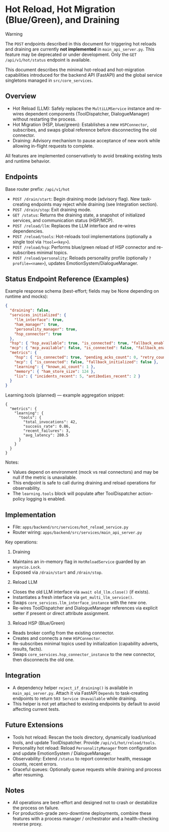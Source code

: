 # Hot Reload, Hot Migration (Blue/Green), and Draining

> [!WARNING]
> The `POST` endpoints described in this document for triggering hot reloads and draining are currently **not implemented** in `main_api_server.py`. This feature may be deprecated or under development. Only the `GET /api/v1/hot/status` endpoint is available.

This document describes the minimal hot-reload and hot-migration capabilities introduced for the backend API (FastAPI) and the global service singletons managed in `src/core_services`.

## Overview

- Hot Reload (LLM): Safely replaces the `MultiLLMService` instance and re-wires dependent components (ToolDispatcher, DialogueManager) without restarting the process.
- Hot Migration (HSP, blue/green): Establishes a new `HSPConnector`, subscribes, and swaps global reference before disconnecting the old connector.
- Draining: Advisory mechanism to pause acceptance of new work while allowing in-flight requests to complete.

All features are implemented conservatively to avoid breaking existing tests and runtime behavior.

## Endpoints

Base router prefix: `/api/v1/hot`

- `POST /drain/start`: Begin draining mode (advisory flag). New task-creating endpoints may reject while draining (see Integration section).
- `POST /drain/stop`: Exit draining mode.
- `GET /status`: Returns the draining state, a snapshot of initialized services, and communication status (HSP/MCP).
- `POST /reload/llm`: Replaces the LLM interface and re-wires dependencies.
- `POST /reload/tools`: Hot-reloads tool implementations (optionally a single tool via `?tool=<key>`).
- `POST /reload/hsp`: Performs blue/green reload of HSP connector and re-subscribes minimal topics.
- `POST /reload/personality`: Reloads personality profile (optionally `?profile=<name>`), updates EmotionSystem/DialogueManager.

## Status Endpoint Reference (Examples)

Example response schema (best-effort; fields may be None depending on runtime and mocks):

```json
{
  "draining": false,
  "services_initialized": {
    "llm_interface": true,
    "ham_manager": true,
    "personality_manager": true,
    "hsp_connector": true
  },
  "hsp": { "hsp_available": true, "is_connected": true, "fallback_enabled": true },
  "mcp": { "mcp_available": false, "is_connected": false, "fallback_enabled": true },
  "metrics": {
    "hsp": { "is_connected": true, "pending_acks_count": 0, "retry_counts_active": 0 },
    "mcp": { "is_connected": false, "fallback_initialized": false },
    "learning": { "known_ai_count": 1 },
    "memory": { "ham_store_size": 124 },
    "lis": { "incidents_recent": 5, "antibodies_recent": 2 }
  }
}
```

Learning.tools (planned) — example aggregation snippet:

```jsonc
{
  "metrics": {
    "learning": {
      "tools": {
        "total_invocations": 42,
        "success_rate": 0.86,
        "recent_failures": 3,
        "avg_latency": 280.5
      }
    }
  }
}
```

Notes:
- Values depend on environment (mock vs real connectors) and may be null if the metric is unavailable.
- This endpoint is safe to call during draining and reload operations for observability.
- The `learning.tools` block will populate after ToolDispatcher action-policy logging is enabled.

## Implementation

- File: `apps/backend/src/services/hot_reload_service.py`
- Router wiring: `apps/backend/src/services/main_api_server.py`

Key operations:

1) Draining
- Maintains an in-memory flag in `HotReloadService` guarded by an `asyncio.Lock`.
- Exposed via `/drain/start` and `/drain/stop`.

2) Reload LLM
- Closes the old LLM interface via `await old_llm.close()` (if exists).
- Instantiates a fresh interface via `get_multi_llm_service()`.
- Swaps `core_services.llm_interface_instance` with the new one.
- Re-wires ToolDispatcher and DialogueManager references via explicit setter if present or direct attribute assignment.

3) Reload HSP (Blue/Green)
- Reads broker config from the existing connector.
- Creates and connects a new `HSPConnector`.
- Re-subscribes minimal topics used by initialization (capability adverts, results, facts).
- Swaps `core_services.hsp_connector_instance` to the new connector, then disconnects the old one.

## Integration

- A dependency helper `reject_if_draining()` is available in `main_api_server.py`. Attach it via FastAPI `Depends` to task-creating endpoints to return `503 Service Unavailable` while draining.
- This helper is not yet attached to existing endpoints by default to avoid affecting current tests.

## Future Extensions

- Tools hot reload: Rescan the tools directory, dynamically load/unload tools, and update ToolDispatcher. Provide `/api/v1/hot/reload/tools`.
- Personality hot reload: Reload `PersonalityManager` from configuration and update EmotionSystem / DialogueManager.
- Observability: Extend `/status` to report connector health, message counts, recent errors.
- Graceful queues: Optionally queue requests while draining and process after resuming.

## Notes

- All operations are best-effort and designed not to crash or destabilize the process on failure.
- For production-grade zero-downtime deployments, combine these features with a process manager / orchestrator and a health-checking reverse proxy.
